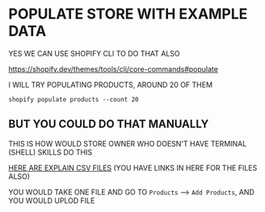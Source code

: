 # POPULATE STORE WITH EXAMPLE DATA

YES WE CAN USE SHOPIFY CLI TO DO THAT ALSO

<https://shopify.dev/themes/tools/cli/core-commands#populate>

I WILL TRY POPULATING PRODUCTS, AROUND 20 OF THEM

```
shopify populate products --count 20 
```

## BUT YOU COULD DO THAT MANUALLY

THIS IS HOW WOULD STORE OWNER WHO DOESN'T HAVE TERMINAL (SHELL) SKILLS DO THIS

[HERE ARE EXPLAIN CSV FILES](https://help.shopify.com/en/manual/shopify-admin/productivity-tools/csv-files) (YOU HAVE LINKS IN HERE FOR THE FILES ALSO)

YOU WOULD TAKE ONE FILE AND GO TO `Products` --> `Add Products`, AND YOU WOULD UPLOD FILE